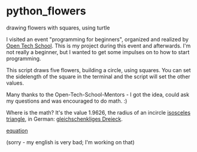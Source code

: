 # python_flowers
drawing flowers with squares, using turtle

I visited an event "programming for beginners", organized and realized by [Open Tech School](http://www.opentechschool.org/). This is my project during this event and afterwards.
I'm not really a beginner, but I wanted to get some impulses on to how to start programming. 

This script draws five flowers, building a circle, using squares. You can set the sidelength of the square in the terminal and  the script will set the other values.

Many thanks to the Open-Tech-School-Mentors - I got the idea, could ask my questions and was encouraged to do math. :)

Where is the math? It's the value 1.9626, the radius of an incircle [isosceles triangle](https://en.wikipedia.org/wiki/Incircle_and_excircles_of_a_triangle#Incircle), in German: [gleichschenkliges Dreieck](https://de.wikipedia.org/wiki/Inkreis). 

[equation](https://upload.wikimedia.org/math/0/d/1/0d11ba1d1682f1d8c219d341101985d4.png)

(sorry - my english is very bad; I'm working on that)
